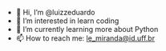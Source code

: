 - 👋 Hi, I’m @luizzeduardo
- 👀 I’m interested in learn coding
- 🌱 I’m currently learning more about Python
- 📫 How to reach me: le_miranda@id.uff.br
